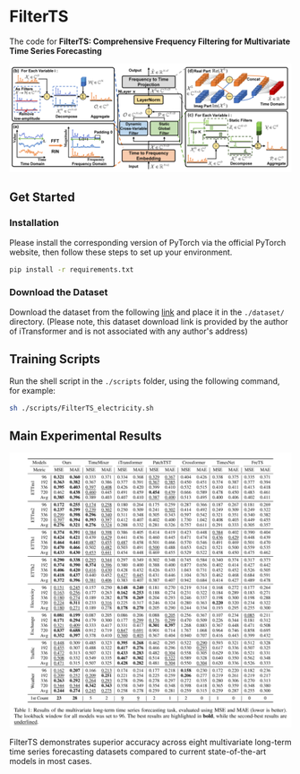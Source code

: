 # FilterTS
The code for **FilterTS: Comprehensive Frequency Filtering for Multivariate Time Series Forecasting**

![FilterTS main](./pic/FilterTS_main.png)

## Get Started
### Installation
Please install the corresponding version of PyTorch via the official PyTorch website, then follow these steps to set up your environment.
```bash
pip install -r requirements.txt
```

### Download the Dataset
Download the dataset from the following [link](https://drive.google.com/file/d/1l51QsKvQPcqILT3DwfjCgx8Dsg2rpjot/edit) and place it in the `./dataset/` directory.
(Please note, this dataset download link is provided by the author of iTransformer and is not associated with any author's address)

## Training Scripts
Run the shell script in the `./scripts` folder, using the following command, for example:
```bash
sh ./scripts/FilterTS_electricity.sh
```

## Main Experimental Results
![Main Results](./pic/main_results.png)

FilterTS demonstrates superior accuracy across eight multivariate long-term time series forecasting datasets compared to current state-of-the-art models in most cases. 
